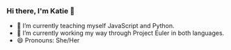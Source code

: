 ### Hi there, I'm Katie 👋

- 🔭 I’m currently teaching myself JavaScript and Python.
- 🌱 I’m currently working my way through Project Euler in both languages.
- 😄 Pronouns: She/Her

